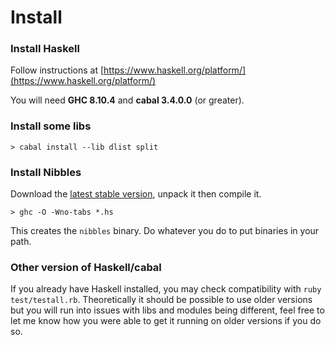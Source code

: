 # Install

### Install Haskell
Follow instructions at [https://www.haskell.org/platform/](https://www.haskell.org/platform/)

You will need **GHC 8.10.4** and **cabal 3.4.0.0** (or greater).

### Install some libs

	> cabal install --lib dlist split

### Install Nibbles
Download the [latest stable version](https://nibbles.golf/nibbles-latest.tgz), unpack it then compile it.

	> ghc -O -Wno-tabs *.hs

This creates the `nibbles` binary. Do whatever you do to put binaries in your path.

### Other version of Haskell/cabal

If you already have Haskell installed, you may check compatibility with `ruby test/testall.rb`. Theoretically it should be possible to use older versions but you will run into issues with libs and modules being different, feel free to let me know how you were able to get it running on older versions if you do so.
